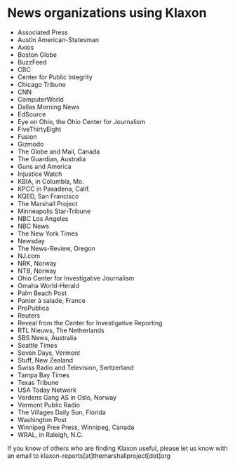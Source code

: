 # News organizations using Klaxon

* Associated Press
* Austin American-Statesman
* Axios
* Boston Globe
* BuzzFeed
* CBC
* Center for Public Integrity
* Chicago Tribune
* CNN
* ComputerWorld
* Dallas Morning News
* EdSource
* Eye on Ohio, the Ohio Center for Journalism
* FiveThirtyEight
* Fusion
* Gizmodo
* The Globe and Mail, Canada
* The Guardian, Australia
* Guns and America
* Injustice Watch
* KBIA, in Columbia, Mo.
* KPCC in Pasadena, Calif.
* KQED, San Francisco
* The Marshall Project
* Minneapolis Star-Tribune
* NBC Los Angeles
* NBC News
* The New York Times
* Newsday
* The News-Review, Oregon
* NJ.com
* NRK, Norway
* NTB, Norway
* Ohio Center for Investigative Journalism
* Omaha World-Herald
* Palm Beach Post
* Panier à salade, France
* ProPublica
* Reuters
* Reveal from the Center for Investigative Reporting
* RTL Nieuws, The Netherlands
* SBS News, Australia
* Seattle Times
* Seven Days, Vermont
* Stuff, New Zealand
* Swiss Radio and Television, Switzerland
* Tampa Bay Times
* Texas Tribune
* USA Today Network
* Verdens Gang AS in Oslo, Norway
* Vermont Public Radio
* The Villages Daily Sun, Florida
* Washington Post
* Winnipeg Free Press, Winnipeg, Canada
* WRAL, in Raleigh, N.C.

If you know of others who are finding Klaxon useful, please let us know with an email to klaxon-reports[at]themarshallproject[dot]org
